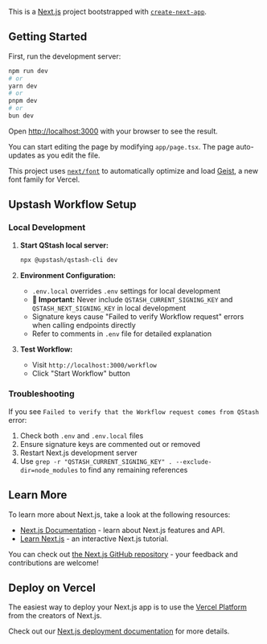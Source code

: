 This is a [Next.js](https://nextjs.org) project bootstrapped with [`create-next-app`](https://nextjs.org/docs/app/api-reference/cli/create-next-app).

## Getting Started

First, run the development server:

```bash
npm run dev
# or
yarn dev
# or
pnpm dev
# or
bun dev
```

Open [http://localhost:3000](http://localhost:3000) with your browser to see the result.

You can start editing the page by modifying `app/page.tsx`. The page auto-updates as you edit the file.

This project uses [`next/font`](https://nextjs.org/docs/app/building-your-application/optimizing/fonts) to automatically optimize and load [Geist](https://vercel.com/font), a new font family for Vercel.

## Upstash Workflow Setup

### Local Development

1. **Start QStash local server:**
   ```bash
   npx @upstash/qstash-cli dev
   ```

2. **Environment Configuration:**
   - `.env.local` overrides `.env` settings for local development
   - **🚨 Important:** Never include `QSTASH_CURRENT_SIGNING_KEY` and `QSTASH_NEXT_SIGNING_KEY` in local development
   - Signature keys cause "Failed to verify Workflow request" errors when calling endpoints directly
   - Refer to comments in `.env` file for detailed explanation

3. **Test Workflow:**
   - Visit `http://localhost:3000/workflow`
   - Click "Start Workflow" button

### Troubleshooting

If you see `Failed to verify that the Workflow request comes from QStash` error:
1. Check both `.env` and `.env.local` files
2. Ensure signature keys are commented out or removed
3. Restart Next.js development server
4. Use `grep -r "QSTASH_CURRENT_SIGNING_KEY" . --exclude-dir=node_modules` to find any remaining references

## Learn More

To learn more about Next.js, take a look at the following resources:

- [Next.js Documentation](https://nextjs.org/docs) - learn about Next.js features and API.
- [Learn Next.js](https://nextjs.org/learn) - an interactive Next.js tutorial.

You can check out [the Next.js GitHub repository](https://github.com/vercel/next.js) - your feedback and contributions are welcome!

## Deploy on Vercel

The easiest way to deploy your Next.js app is to use the [Vercel Platform](https://vercel.com/new?utm_medium=default-template&filter=next.js&utm_source=create-next-app&utm_campaign=create-next-app-readme) from the creators of Next.js.

Check out our [Next.js deployment documentation](https://nextjs.org/docs/app/building-your-application/deploying) for more details.
